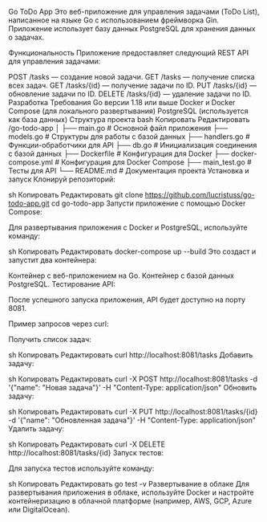 Go ToDo App
Это веб-приложение для управления задачами (ToDo List), написанное на языке Go с использованием фреймворка Gin. Приложение использует базу данных PostgreSQL для хранения данных о задачах.

Функциональность
Приложение предоставляет следующий REST API для управления задачами:

POST /tasks — создание новой задачи.
GET /tasks — получение списка всех задач.
GET /tasks/{id} — получение задачи по ID.
PUT /tasks/{id} — обновление задачи по ID.
DELETE /tasks/{id} — удаление задачи по ID.
Разработка
Требования
Go версии 1.18 или выше
Docker и Docker Compose (для локального развертывания)
PostgreSQL (используется как база данных)
Структура проекта
bash
Копировать
Редактировать
/go-todo-app
│
├── main.go                # Основной файл приложения
├── models.go              # Структуры для работы с базой данных
├── handlers.go            # Функции-обработчики для API
├── db.go                  # Инициализация соединения с базой данных
├── Dockerfile             # Конфигурация для Docker
├── docker-compose.yml     # Конфигурация для Docker Compose
├── main_test.go           # Тесты для API
└── README.md              # Документация проекта
Установка и запуск
Клонируй репозиторий:

sh
Копировать
Редактировать
git clone https://github.com/lucristuss/go-todo-app.git
cd go-todo-app
Запусти приложение с помощью Docker Compose:

Для развертывания приложения с Docker и PostgreSQL, используйте команду:

sh
Копировать
Редактировать
docker-compose up --build
Это создаст и запустит два контейнера:

Контейнер с веб-приложением на Go.
Контейнер с базой данных PostgreSQL.
Тестирование API:

После успешного запуска приложения, API будет доступно на порту 8081.

Пример запросов через curl:

Получить список задач:

sh
Копировать
Редактировать
curl http://localhost:8081/tasks
Добавить задачу:

sh
Копировать
Редактировать
curl -X POST http://localhost:8081/tasks -d '{"name": "Новая задача"}' -H "Content-Type: application/json"
Обновить задачу:

sh
Копировать
Редактировать
curl -X PUT http://localhost:8081/tasks/{id} -d '{"name": "Обновленная задача"}' -H "Content-Type: application/json"
Удалить задачу:

sh
Копировать
Редактировать
curl -X DELETE http://localhost:8081/tasks/{id}
Запуск тестов:

Для запуска тестов используйте команду:

sh
Копировать
Редактировать
go test -v
Развертывание в облаке
Для развертывания приложения в облаке, используйте Docker и настройте контейнеризацию в облачной платформе (например, AWS, GCP, Azure или DigitalOcean).
